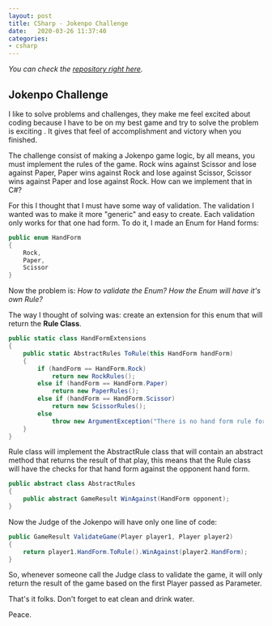 ```yaml
---
layout: post
title: CSharp - Jokenpo Challenge
date:   2020-03-26 11:37:40
categories: 
- csharp
---
```

_You can check the [repository right here](https://github.com/luturol/jokenpo)._
## Jokenpo Challenge

I like to solve problems and challenges, they make me feel excited about coding because I have to be on my best game and try to solve the problem is exciting . It gives that feel of accomplishment and victory when you finished.

The challenge consist of making a Jokenpo game logic, by all means, you must implement the rules of the game. Rock wins against Scissor and lose against Paper, Paper wins against Rock and lose against Scissor, Scissor wins against Paper and lose against Rock. How can we implement that in C#?

For this I thought that I must have some way of validation. The validation I wanted was to make it more "generic" and easy to create. Each validation only works for that one had form. To do it, I made an Enum for Hand forms:

```csharp
public enum HandForm
{
    Rock,
    Paper,
    Scissor
}
```

Now the problem is: _How to validate the Enum? How the Enum will have it's own Rule?_

The way I thought of solving was: create an extension for this enum that will return the **Rule Class**.

```csharp
public static class HandFormExtensions
{
    public static AbstractRules ToRule(this HandForm handForm)
    {
        if (handForm == HandForm.Rock)
            return new RockRules();
        else if (handForm == HandForm.Paper)
            return new PaperRules();
        else if (handForm == HandForm.Scissor)
            return new ScissorRules();
        else
            throw new ArgumentException("There is no hand form rule for this option");
    }
}   
```

Rule class will implement the AbstractRule class that will contain an abstract method that returns the result of that play, this means that the Rule class will have the checks for that hand form against the opponent hand form.

```csharp
public abstract class AbstractRules
{
    public abstract GameResult WinAgainst(HandForm opponent);
}
```

Now the Judge of the Jokenpo will have only one line of code:

```csharp
public GameResult ValidateGame(Player player1, Player player2)
{
    return player1.HandForm.ToRule().WinAgainst(player2.HandForm);             
}
```

So, whenever someone call the Judge class to validate the game, it will only return the result of the game based on the first Player passed as Parameter.


That's it folks. Don't forget to eat clean and drink water.

Peace.
